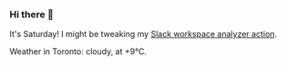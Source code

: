 ### Hi there :wave:

It's Saturday! I might be tweaking my [Slack workspace analyzer action](https://github.com/bewuethr/slack-analyzer).

Weather in Toronto: cloudy, at +9°C.

